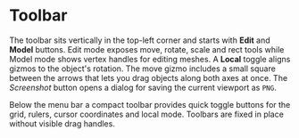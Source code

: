 # Toolbar

The toolbar sits vertically in the top-left corner and starts with **Edit** and **Model** buttons. Edit mode exposes move, rotate, scale and rect tools while Model mode shows vertex handles for editing meshes. A **Local** toggle aligns gizmos to the object's rotation. The move gizmo includes a small square between the arrows that lets you drag objects along both axes at once.
The *Screenshot* button opens a dialog for saving the current viewport as ``PNG``.

Below the menu bar a compact toolbar provides quick toggle buttons for the grid,
rulers, cursor coordinates and local mode. Toolbars are fixed in place without
visible drag handles.
